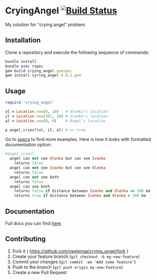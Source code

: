 # CryingAngel [![Build Status](https://api.travis-ci.org/veelenga/crying_angel.svg?branch=master)](https://travis-ci.org/veelenga/crying_angel)

My solution for "crying angel" problem.

## Installation

Clone a repository and execute the following sequence of commands:

```ruby
bundle install
bundle exec rspec
gem build crying_angel.gemspec
gem install cyring_angel-0.0.1.gem
```

## Usage

```ruby
require 'crying_angel'

ol = Location.new(0, 10)   # Olenka's location
il = Location.new(301, 10) # Ivanko's location
al = Location.new(0, 0)    # Angel's location

p angel_cries?(ol, il, al) # => true
```

Go to [specs](spec/crying_angel_spec.rb) to find more examples. Here is how it looks with formatted documentation option:

```ruby
#angel_cries?
  angel can not see Olenka but can see Ivanko
    returns false
  angel can not see Ivanko but can see Olenka
    returns false
  angel can not see both
    returns false
  angel can see both
    returns false if distance between Ivanko and Olenka <= 300 km
    returns true if distance between Ivanko and Olenka > 300 km
```

## Documentation

Full docs you can find [here](http://www.rubydoc.info/github/veelenga/crying_angel).

## Contributing

1. Fork it ( https://github.com/veelenga/crying_angel/fork )
2. Create your feature branch (`git checkout -b my-new-feature`)
3. Commit your changes (`git commit -am 'Add some feature'`)
4. Push to the branch (`git push origin my-new-feature`)
5. Create a new Pull Request
